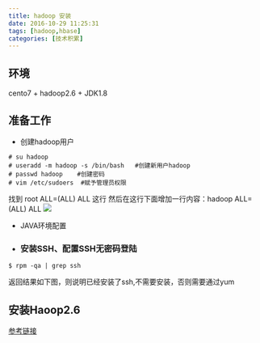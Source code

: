 ```yaml
---
title: hadoop 安装
date: 2016-10-29 11:25:31
tags: [hadoop,hbase]
categories: [技术积累]
---
```


## **环境**
cento7 + hadoop2.6 + JDK1.8
## **准备工作**
- 创建hadoop用户
``` shell
# su hadoop
# useradd -m hadoop -s /bin/bash   #创建新用户hadoop
# passwd hadoop    #创建密码
# vim /etc/sudoers  #赋予管理员权限
```
 找到 root ALL=(ALL) ALL 这行
 然后在这行下面增加一行内容：hadoop ALL=(ALL) ALL
![](http://oflrm5g9z.bkt.clouddn.com/Image%201.png)
- JAVA环境配置
- ### 安装SSH、配置SSH无密码登陆
``` shell
$ rpm -qa | grep ssh
```
返回结果如下图，则说明已经安装了ssh,不需要安装，否则需要通过yum
## **安装Haoop2.6**

[参考链接](http://www.powerxing.com/install-hadoop-in-centos/)

